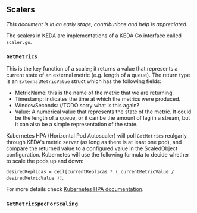 ## Scalers 
_This document is in an early stage, contributions and help is appreciated_.

The scalers in KEDA are implementations of a KEDA Go interface called `scaler.go`. 

### `GetMetrics`

This is the key function of a scaler; it returns a value that represents a current state of an external metric (e.g. length of a queue). The return type is an `ExternalMetricValue` struct which has the following fields:
- MetricName: this is the name of the metric that we are returning.
- Timestamp: indicates the time at which the metrics were produced.
- WindowSeconds: //TODO sorry what is this again?
- Value: A numerical value that represents the state of the metric. It could be the length of a queue, or it can be the amount of lag in a stream, but it can also be a simple representation of the state.

Kubernetes HPA (Horizontal Pod Autoscaler) will poll `GetMetrics` reulgarly through KEDA's metric server (as long as there is at least one pod), and compare the returned value to a configured value in the ScaledObject configuration. Kubernetes will use the following formula to decide whether to scale the pods up and down:  

`desiredReplicas = ceil[currentReplicas * ( currentMetricValue / desiredMetricValue )]`. 

For more details check [Kubernetes HPA documentation](https://kubernetes.io/docs/tasks/run-application/horizontal-pod-autoscale/).

### `GetMetricSpecForScaling`

